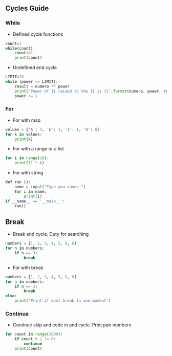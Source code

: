 ## Cycles Guide

### While

- Defined cycle functions

```python
count=1
while(count):
    count+=1
    print(count)
```

- Undefined end cycle

```python
LIMIT=10
while (power <= LIMIT):
    result = numero ** power
    print('Power of {} raised to the {} is {}'.format(numero, power, result))
    power += 1
```

### For

- For with map

```python
values = {'A': 4, 'E': 3, 'I': 1, 'O': 0}
for k in values:
    print(k)
```

- For with a range or a list

```python
for i in range(10):
    print(11 * i)
```

- For with string
```python
def run ():
    name = input("Type you name: ")
    for i in name:
        print(i)
if __name__ == '__main__':
    run()
```

## Break

- Break end cycle. Duty for searching
```python
numbers = [1, 2, 3, 4, 5, 8, 6]
for n in numbers:
    if n == 3:
        break
```


- For with break

```python
numbers = [1, 2, 3, 4, 5, 8, 6]
for n in numbers:
    if n == 3:
        break
else:
    print('Print if dont break in one moment')
```

### Continue

- Continue skip and code in and cycle. Print pair numbers
```python
for count in range(1000):
    if count % 2 != 0:
        continue
    print(count)
```
